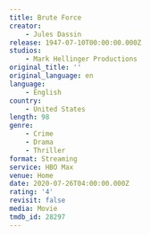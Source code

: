 ```yaml
---
title: Brute Force
creator:
    - Jules Dassin
release: 1947-07-10T00:00:00.000Z
studios:
    - Mark Hellinger Productions
original_title: ''
original_language: en
language:
    - English
country:
    - United States
length: 98
genre:
    - Crime
    - Drama
    - Thriller
format: Streaming
service: HBO Max
venue: Home
date: 2020-07-26T04:00:00.000Z
rating: '4'
revisit: false
media: Movie
tmdb_id: 28297
---
```




